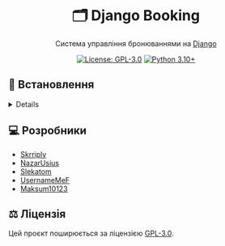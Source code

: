<div align="center">

# 🗂️ Django Booking

Система управління бронюваннями на [Django](https://www.djangoproject.com/)

[![License: GPL-3.0](https://img.shields.io/badge/License-GPL--3.0-blue.svg)](https://github.com/Skrriply/django-booking/blob/main/LICENSE)
[![Python 3.10+](https://img.shields.io/badge/Python-3.10+-blue.svg)](https://www.python.org/downloads/)

</div>

## 🚀 Встановлення

<details>

### 1. Встановлення Python та Git

Встановіть [Python](https://www.python.org/downloads/) версії 3.10 або новіше та [Git](https://git-scm.com/)

### 2. Завантаження репозиторію

Клонуйте цей репозиторій за допомогою Git

```bash
git clone https://github.com/Skrriply/django-booking.git
```

### 3. Встановлення необхідних залежностей

```bash
cd django-booking
python -m pip install -r requirements.txt
```

### 4. Редагування змінних середовища

Перейменуйте файл `.env.example` у кореневій директорії на `.env` та вставте свої дані.


### 5. Запуск застосунку

```bash
python booking_system\manage.py makemigrations
python booking_system\manage.py migrate
python booking_system\manage.py runserver
```

</details>

## 💻 Розробники

- [Skrriply](https://github.com/Skrriply)
- [NazarUsius](https://github.com/NazarUsius)
- [Slekatom](https://github.com/Slekatom)
- [UsernameMeF](https://github.com/UsernameMeF)
- [Maksum10123](https://github.com/Maksum10123)

## ⚖️ Ліцензія

Цей проєкт поширюється за ліцензією [GPL-3.0](https://github.com/Skrriply/django-booking/blob/main/LICENSE).
